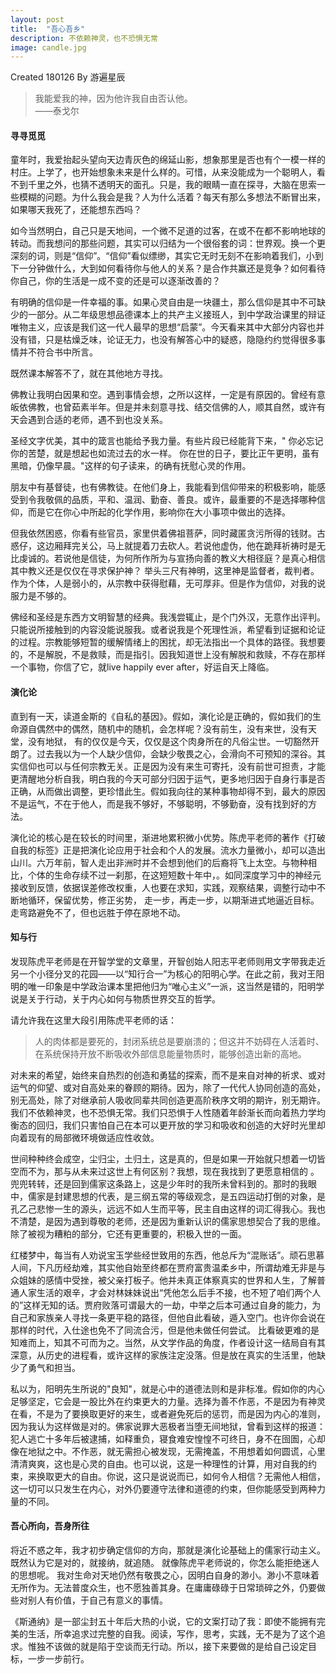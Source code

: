 ```yaml
---
layout: post
title:  "吾心吾乡"
description: 不依赖神灵，也不恐惧无常
image: candle.jpg
---
```


Created 180126
By 游遍星辰


>我能爱我的神，因为他许我自由否认他。  
——泰戈尔

#### 寻寻觅觅
童年时，我爱抬起头望向天边青灰色的绵延山影，想象那里是否也有个一模一样的村庄。上学了，也开始想象未来是什么样的。可惜，从来没能成为一个聪明人，看不到千里之外，也猜不透明天的面孔。只是，我的眼睛一直在探寻，大脑在思索一些模糊的问题。为什么我会是我？人为什么活着？每天有那么多想法不断冒出来，如果哪天我死了，还能想东西吗？

如今当然明白，自己只是天地间，一个微不足道的过客，在或不在都不影响地球的转动。而我想问的那些问题，其实可以归结为一个很俗套的词：世界观。换一个更深刻的词，则是“信仰”。“信仰”看似缥缈，其实它无时无刻不在影响着我们，小到下一分钟做什么，大到如何看待你与他人的关系？是合作共赢还是竞争？如何看待你自己，你的生活是一成不变的还是可以逐渐改善的？

有明确的信仰是一件幸福的事。如果心灵自由是一块疆土，那么信仰是其中不可缺少的一部分。从二年级思想品德课本上的共产主义接班人，到中学政治课里的辩证唯物主义，应该是我们这一代人最早的思想“启蒙”。今天看来其中大部分内容也并没有错，只是枯燥乏味，论证无力，也没有解答心中的疑惑，隐隐约约觉得很多事情并不符合书中所言。

既然课本解答不了，就在其他地方寻找。

佛教让我明白因果和空。遇到事情会想，之所以这样，一定是有原因的。曾经有意皈依佛教，也曾茹素半年。但是并未刻意寻找、结交信佛的人，顺其自然，或许有天会遇到合适的老师，遇不到也没关系。

圣经文字优美，其中的箴言也能给予我力量。有些片段已经能背下来，" 你必忘记你的苦楚，就是想起也如流过去的水一样。 你在世的日子，要比正午更明，虽有黑暗，仍像早晨。"这样的句子读来，的确有抚慰心灵的作用。

朋友中有基督徒，也有佛教徒。在他们身上，我能看到信仰带来的积极影响，能感受到令我敬佩的品质，平和、温润、勤奋、善良。或许，最重要的不是选择哪种信仰，而是它在你心中所起的化学作用，影响你在大小事项中做出的选择。

但我依然困惑，你看有些官员，家里供着佛祖菩萨，同时藏匿贪污所得的钱财。古惑仔，这边厢拜完关公，马上就提着刀去砍人。若说他虚伪，他在跪拜祈祷时是无比虔诚的。若说他是信徒，为何所作所为与宣扬向善的教义大相径庭？是真心相信其中教义还是仅仅在寻求保护神？ 举头三尺有神明，这里神是监督者，裁判者。作为个体，人是弱小的，从宗教中获得慰藉，无可厚非。但是作为信仰，对我的说服力是不够的。

佛经和圣经是东西方文明智慧的经典。我浅尝辄止，是个门外汉，无意作出评判。只能说所接触到的内容没能说服我。或者说我是个死理性派，希望看到证据和论证的过程。宗教能够短暂的缓解情绪上的困扰，却无法指出一个具体的路径。我想要的，不是解脱，不是救赎，而是指引。因我知道世上没有解脱和救赎，不存在那样一个事物，你信了它，就live happily ever after，好运自天上降临。

#### 演化论
直到有一天，读道金斯的《自私的基因》。假如，演化论是正确的，假如我们的生命源自偶然中的偶然，随机中的随机，会怎样呢？没有前生，没有来世，没有天堂，没有地狱， 有的仅仅是今天，仅仅是这个肉身所在的凡俗尘世。一切豁然开朗了。过去我以为一个人缺少信仰，会缺少敬畏之心，会滑向不可预知的深谷。其实信仰也可以与任何宗教无关。正是因为没有来生可寄托，没有前世可担责，才能更清醒地分析自我，明白我的今天可部分归因于运气，更多地归因于自身行事是否正确，从而做出调整，更珍惜此生。假如我向往的某种事物却得不到，最大的原因不是运气，不在于他人，而是我不够好，不够聪明，不够勤奋，没有找到好的方法。

演化论的核心是在较长的时间里，渐进地累积微小优势。陈虎平老师的著作《打破自我的标签》正是把演化论应用于社会和个人的发展。流水力量微小，却可以造出山川。六万年前，智人走出非洲时并不会想到他们的后裔将飞上太空。与物种相比，个体的生命存续不过一刹那，在这短短数十年中，。如同深度学习中的神经元接收到反馈，依据误差修改权重，人也要在求知，实践，观察结果，调整行动中不断地循环，保留优势，修正劣势， 走一步，再走一步，以期渐进式地逼近目标。走弯路避免不了，但也远胜于停在原地不动。


#### 知与行

发现陈虎平老师是在开智学堂的文章里，开智创始人阳志平老师则用文字带我走近另一个小径分叉的花园——以“知行合一”为核心的阳明心学。在此之前，我对王阳明的唯一印象是中学政治课本里把他归为“唯心主义”一派，这当然是错的，阳明学说是关于行动，关于内心如何与物质世界交互的哲学。

请允许我在这里大段引用陈虎平老师的话：
>人的肉体都是要死的，封闭系统总是要崩溃的；但这并不妨碍在人活着时、在系统保持开放不断吸收外部信息能量物质时，能够创造出新的高地。  

对未来的希望，始终来自热烈的创造和勇猛的探索，而不是来自对神的祈求、或对运气的仰望、或对自高处来的眷顾的期待。因为，除了一代代人协同创造的高处，别无高处，除了对继承前人吸收同辈共同创造更高阶秩序文明的期许，别无期许。我们不依赖神灵，也不恐惧无常。我们只恐惧于人性随着年龄渐长而向着热力学均衡态的回归，我们只害怕自己在本可以更开放的学习和吸收和创造的大好时光里却向着现有的局部微环境做适应性收敛。

世间种种终会成空，尘归尘，土归土，这是真的，但是如果一开始就只想着一切皆空而不为，那与从未来过这世上有何区别？我想，现在我找到了更愿意相信的 。 兜兜转转，还是回到儒家这条路上，这是少年时的我所未曾料到的。那时的我眼中，儒家是封建思想的代表，是三纲五常的等级观念，是五四运动打倒的对象，是孔乙己悲惨一生的源头，远远不如人生而平等，民主自由这样的词汇得我心。我也不清楚，是因为遇到尊敬的老师，还是因为重新认识的儒家思想契合了我的思维。除了被视为糟粕的部分，它还有更重要的，积极入世的一面。

红楼梦中，每当有人劝说宝玉学些经世致用的东西，他总斥为“混账话”。顽石思慕人间，下凡历经劫难，其实他自始至终都在贾府富贵温柔乡中，所谓劫难无非是与众姐妹的感情中受挫，被父亲打板子。他并未真正体察真实的世界和人生，了解普通人家生活的艰辛，才会对林妹妹说出“凭他怎么后手不接，也不短了咱们两个人的”这样无知的话。贾府败落可谓最大的一劫，中举之后本可通过自身的能力，为自己和家族亲人寻找一条更平稳的路径，但他自此看破，遁入空门。也许你会说在那样的时代，入仕途也免不了同流合污，但是他未做任何尝试。 比看破更难的是知难而上，知其不可而为之。当然，从文学作品的角度，作者设计这一结局自有其深意，从历史的进程看，或许这样的家族注定没落。但是放在真实的生活里，他缺少了勇气和担当。

私以为，阳明先生所说的"良知"，就是心中的道德法则和是非标准。假如你的内心足够坚定，它会是一股比外在约束更大的力量。选择为善不作恶，不是因为有神灵在看，不是为了要换取更好的来生，或者避免死后的惩罚，而是因为内心的准则，因为我认为这样做是对的。佛家说罪大恶极者当堕无间地狱，曾看到这样的报道：犯人逃亡十多年后被逮捕，如释重负，寝食难安惶惶不可终日，身不在囹圄，心却像在地狱之中。不作恶，就无需担心被发现，无需掩盖，不用想着如何圆谎，心里清清爽爽，这也是心灵的自由。也可以说，这是一种理性的计算，用对自我的约束，来换取更大的自由。你说，这只是说说而已，如何令人相信？无需他人相信，这一切可以只发生在内心，对外仍要遵守法律和道德的约束，但你能感受到两种力量的不同。

#### 吾心所向，吾身所往

将近不惑之年，我才初步确定信仰的方向，那就是演化论基础上的儒家行动主义。 既然认为它是对的，就接纳，就追随。 就像陈虎平老师说的，你怎么能拒绝迷人的思想呢。 我对生命对天地仍然有敬畏之心，因明白自身的渺小。渺小不意味着无所作为。无法普度众生，也不愿独善其身。在庸庸碌碌于日常琐碎之外，仍要做些对别人有价值，于自己有意义的事情。

《斯通纳》是一部尘封五十年后大热的小说，它的文案打动了我：即使不能拥有完美的生活，所幸追求过完整的自我。阅读，写作，思考，实践，无不是为了这个追求。惟独不该做的就是陷于空谈而无行动。所以，接下来要做的是给自己设定目标，一步一步前行。
